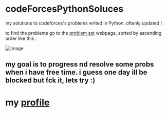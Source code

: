 # codeForcesPythonSoluces
my solutions to codeforces's problems writed in Python. oftenly updated !

to find the problems go to the <a href="https://codeforces.com/problemset?order=BY_RATING_ASC">problem set</a> webpage, sorted by ascending order like this :

![image](https://user-images.githubusercontent.com/62818208/203843815-61400723-0eaa-46cb-82a3-43acca0ceaf2.png)



## my goal is to progress nd resolve some probs when i have free time. i guess one day ill be blocked but fck it, lets try :)

# my <a href="https://codeforces.com/profile/w3d0ntTalkanym0r3">profile</a>
